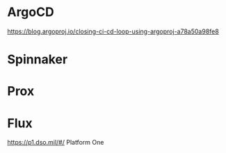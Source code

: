 # ArgoCD
https://blog.argoproj.io/closing-ci-cd-loop-using-argoproj-a78a50a98fe8

# Spinnaker

# Prox

# Flux


https://p1.dso.mil/#/ Platform One